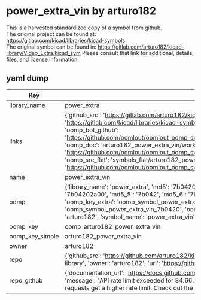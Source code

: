 # power_extra_vin by arturo182  
This is a harvested standardized copy of a symbol from github.  
The original project can be found at:  
https://gitlab.com/kicad/libraries/kicad-symbols  
The original symbol can be found in:
https://gitlab.com/arturo182/kicad-library/Video_Extra.kicad_sym
Please consult that link for additional, details, files, and license information.  
## yaml dump  
| Key | Value |  
| --- | --- |  
| library_name | power_extra |  
| links | {'github_src': 'https://gitlab.com/arturo182/kicad-library/Video_Extra.kicad_sym', 'github_src_repo': 'https://gitlab.com/kicad/libraries/kicad-symbols', 'oomp_bot': 'arturo182_power_extra_vin/working', 'oomp_bot_github': 'https://github.com/oomlout/oomlout_oomp_symbol_bot/tree/main/arturo182_power_extra_vin/working', 'oomp_doc': 'arturo182_power_extra_vin/working', 'oomp_doc_github': 'https://github.com/oomlout/oomlout_oomp_symbol_doc/tree/main/arturo182_power_extra_vin/working', 'oomp_src_flat': 'symbols_flat/arturo182_power_extra_vin/working', 'oomp_src_flat_github': 'https://github.com/oomlout/oomlout_oomp_symbol_src/tree/main/arturo182_power_extra_vin/working'} |  
| name | power_extra_vin |  
| oomp | {'library_name': 'power_extra', 'md5': '7b04202a00c50ddb456647ef862e1703', 'md5_10': '7b04202a00', 'md5_5': '7b042', 'md5_6': '7b0420', 'oomp_key': 'oomp_power_extra_vin', 'oomp_key_extra': 'oomp_symbol_power_extra_vin', 'oomp_key_full': 'oomp_symbol_power_extra_vin_7b0420', 'oomp_key_simple': 'power_extra_vin', 'owner_name': 'arturo182', 'symbol_name': 'power_extra_vin'} |  
| oomp_key | oomp_arturo182_power_extra_vin |  
| oomp_key_simple | arturo182_power_extra_vin |  
| owner | arturo182 |  
| repo | {'github_src': 'https://github.com/arturo182/kicad-library/Video_Extra.kicad_sym', 'name': 'kicad-library', 'owner': 'arturo182', 'url': 'https://github.com/arturo182/kicad-library'} |  
| repo_github | {'documentation_url': 'https://docs.github.com/rest/overview/resources-in-the-rest-api#rate-limiting', 'message': "API rate limit exceeded for 84.66.173.59. (But here's the good news: Authenticated requests get a higher rate limit. Check out the documentation for more details.)"} |  


